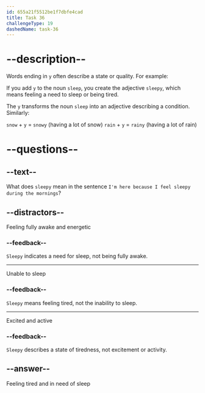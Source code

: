 ```yaml
---
id: 655a21f5512be1f7dbfe4cad
title: Task 36
challengeType: 19
dashedName: task-36
---
```

# --description--

Words ending in `y` often describe a state or quality. For example:

If you add `y` to the noun `sleep`, you create the adjective `sleepy`, which means feeling a need to sleep or being tired. 

The `y` transforms the noun `sleep` into an adjective describing a condition. Similarly:

`snow` + `y` = `snowy` (having a lot of snow)
`rain` + `y` = `rainy` (having a lot of rain)

# --questions--

## --text--

What does `sleepy` mean in the sentence `I'm here because I feel sleepy during the mornings`?

## --distractors--

Feeling fully awake and energetic

### --feedback--

`Sleepy` indicates a need for sleep, not being fully awake.

---

Unable to sleep

### --feedback--

`Sleepy` means feeling tired, not the inability to sleep.

---

Excited and active

### --feedback--

`Sleepy` describes a state of tiredness, not excitement or activity.

## --answer--

Feeling tired and in need of sleep

